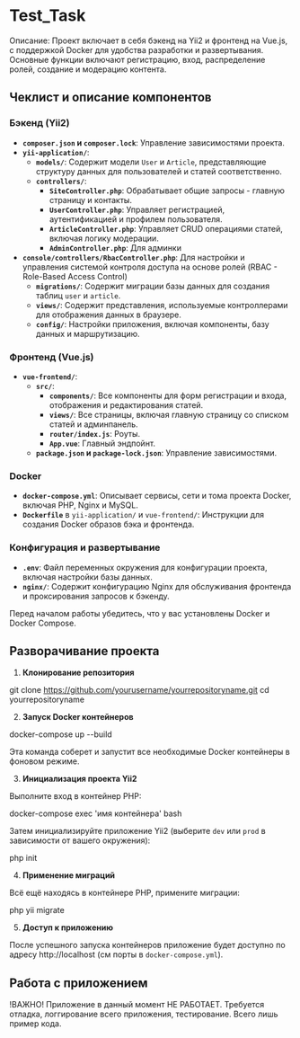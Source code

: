 # Test_Task

Описание: Проект включает в себя бэкенд на Yii2 и фронтенд на Vue.js, с поддержкой Docker для удобства разработки и развертывания.
Основные функции включают регистрацию, вход, распределение ролей, создание и модерацию контента.

## Чеклист и описание компонентов

### Бэкенд (Yii2)

- **`composer.json` и `composer.lock`**: Управление зависимостями проекта.
- **`yii-application/`**:
  - **`models/`**: Содержит модели `User` и `Article`, представляющие структуру данных для пользователей и статей соответственно.
  - **`controllers/`**:
    - **`SiteController.php`**: Обрабатывает общие запросы - главную страницу и контакты.
    - **`UserController.php`**: Управляет регистрацией, аутентификацией и профилем пользователя.
    - **`ArticleController.php`**: Управляет CRUD операциями статей, включая логику модерации.
    - **`AdminController.php`**: Для админки
- **`console/controllers/RbacController.php`**: Для настройки и управления системой контроля доступа на основе ролей (RBAC - Role-Based Access Control) 
  - **`migrations/`**: Содержит миграции базы данных для создания таблиц `user` и `article`.
  - **`views/`**: Содержит представления, используемые контроллерами для отображения данных в браузере.
  - **`config/`**: Настройки приложения, включая компоненты, базу данных и маршрутизацию.

### Фронтенд (Vue.js)

- **`vue-frontend/`**:
  - **`src/`**:
    - **`components/`**: Все компоненты для форм регистрации и входа, отображения и редактирования статей.
    - **`views/`**: Все страницы, включая главную страницу со списком статей и админпанель.
    - **`router/index.js`**: Роуты.
    - **`App.vue`**: Главный эндпойнт.
  - **`package.json` и `package-lock.json`**: Управление зависимостями.

### Docker

- **`docker-compose.yml`**: Описывает сервисы, сети и тома проекта Docker, включая PHP, Nginx и MySQL.
- **`Dockerfile`** в `yii-application/` и `vue-frontend/`: Инструкции для создания Docker образов бэка и фронтенда.

### Конфигурация и развертывание

- **`.env`**: Файл переменных окружения для конфигурации проекта, включая настройки базы данных.
- **`nginx/`**: Содержит конфигурацию Nginx для обслуживания фронтенда и проксирования запросов к бэкенду.


Перед началом работы убедитесь, что у вас установлены Docker и Docker Compose.

## Разворачивание проекта

1. **Клонирование репозитория**

git clone https://github.com/yourusername/yourrepositoryname.git
cd yourrepositoryname

2. **Запуск Docker контейнеров**

docker-compose up --build

Эта команда соберет и запустит все необходимые Docker контейнеры в фоновом режиме.

3. **Инициализация проекта Yii2**

Выполните вход в контейнер PHP:

docker-compose exec 'имя контейнера' bash

Затем инициализируйте приложение Yii2 (выберите `dev` или `prod` в зависимости от вашего окружения):

php init

4. **Применение миграций**

Всё ещё находясь в контейнере PHP, примените миграции:

php yii migrate

5. **Доступ к приложению**

После успешного запуска контейнеров приложение будет доступно по адресу http://localhost (см порты в `docker-compose.yml`).

## Работа с приложением

!ВАЖНО! Приложение в данный момент НЕ РАБОТАЕТ. 
Требуется отладка, логгирование всего приложения, тестирование. 
Всего лишь пример кода.
 

